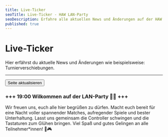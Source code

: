 ```yaml
---
title: Live-Ticker
seoTitle: Live-Ticker - HAW LAN-Party
seoDescription: Erfahre alle aktuellen News und Änderungen auf der HAW LAN-Party.
published: true
---
```


# Live-Ticker

Hier erfährst du aktuelle News und Änderungen wie beispielsweise: Turnierverschiebungen.

---

<button onClick="window.location.reload(true);">Seite aktualisieren</button>

### +++ 19:00 Wilkommen auf der LAN-Party 🥳🎉 +++

Wir freuen uns, euch alle hier begrüßen zu dürfen. Macht euch bereit für eine Nacht voller spannender Matches, aufregender Spiele und bester Unterhaltung. Lasst uns gemeinsam die Controller schwingen und die Tastaturen zum Glühen bringen. Viel Spaß und gutes Gelingen an alle Teilnehmer*innen! 🚀🎮
